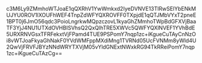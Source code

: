 c3M6Ly9ZMmhoWTJoaE1qQXRhV1YwWmkxd2IyeDVNVE13TlRwSElYbENkMUJYU0ROV1lXOUFhWEF4TnpZdWFYQXROVFF0TXpjdE1qQTJMbVYxT2pneE1BPT0j6JmO56qdc3PoioLngrkwMQpzczovL1kyaGhZMmhoTWpBdGFXVjBaaTF3YjJ4NU1UTXdOVHBISVhsQ2QxQlhTRE5XWVc5QWFYQXlNVEF1YVhBdE5URXRNVGsxTFRFekxtVjFPamd4TUE9PSPomY7nqp1zc+iKgueCuTAyCnNzOi8vWTJoaFkyaGhNakF0YVdWMFppMXdiMng1TVRNd05UcFVNMm8yWld4U2QwVjFRVFJBYzNNdWRYTXVjM05vYldGNExtNWxkRG94TkRReiPomY7nqp1zc+iKgueCuTAzCg==